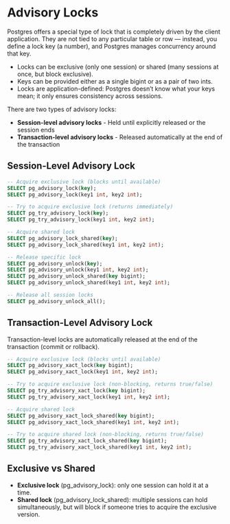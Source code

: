 # Advisory Locks

Postgres offers a special type of lock that is completely driven by the client application.
They are not tied to any particular table or row — instead, you define a lock key (a number), and Postgres manages concurrency around that key.

- Locks can be exclusive (only one session) or shared (many sessions at once, but block exclusive).
- Keys can be provided either as a single bigint or as a pair of two ints.
- Locks are application-defined: Postgres doesn’t know what your keys mean; it only ensures consistency across sessions.

There are two types of advisory locks:

- **Session-level advisory locks** - Held until explicitly released or the session ends
- **Transaction-level advisory locks** - Released automatically at the end of the transaction

## Session-Level Advisory Lock

```sql
-- Acquire exclusive lock (blocks until available)
SELECT pg_advisory_lock(key);
SELECT pg_advisory_lock(key1 int, key2 int);

-- Try to acquire exclusive lock (returns immediately)
SELECT pg_try_advisory_lock(key);
SELECT pg_try_advisory_lock(key1 int, key2 int);

-- Acquire shared lock
SELECT pg_advisory_lock_shared(key);
SELECT pg_advisory_lock_shared(key1 int, key2 int);

-- Release specific lock
SELECT pg_advisory_unlock(key);
SELECT pg_advisory_unlock(key1 int, key2 int);
SELECT pg_advisory_unlock_shared(key bigint);
SELECT pg_advisory_unlock_shared(key1 int, key2 int);

-- Release all session locks
SELECT pg_advisory_unlock_all();
```

## Transaction-Level Advisory Lock

Transaction-level locks are automatically released at the end of the transaction (commit or rollback).

```sql
-- Acquire exclusive lock (blocks until available)
SELECT pg_advisory_xact_lock(key bigint);
SELECT pg_advisory_xact_lock(key1 int, key2 int);

-- Try to acquire exclusive lock (non-blocking, returns true/false)
SELECT pg_try_advisory_xact_lock(key bigint);
SELECT pg_try_advisory_xact_lock(key1 int, key2 int);

-- Acquire shared lock
SELECT pg_advisory_xact_lock_shared(key bigint);
SELECT pg_advisory_xact_lock_shared(key1 int, key2 int);

-- Try to acquire shared lock (non-blocking, returns true/false)
SELECT pg_try_advisory_xact_lock_shared(key bigint);
SELECT pg_try_advisory_xact_lock_shared(key1 int, key2 int);
```

## Exclusive vs Shared

- **Exclusive lock** (pg_advisory_lock): only one session can hold it at a time.
- **Shared lock** (pg_advisory_lock_shared): multiple sessions can hold simultaneously, but will block if someone tries to acquire the exclusive version.

